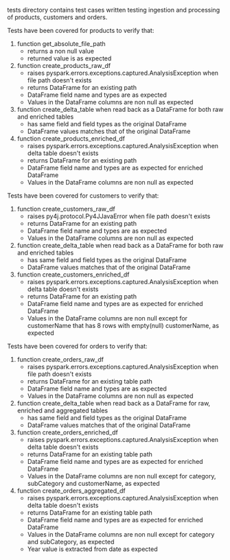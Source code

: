 tests directory contains test cases written testing ingestion and processing of products, customers and orders.

Tests have been covered for products to verify that:
1) function get_absolute_file_path
   * returns a non null value
   * returned value is as expected
2) function create_products_raw_df
   * raises pyspark.errors.exceptions.captured.AnalysisException when file path doesn't exists
   * returns DataFrame for an existing path
   * DataFrame field name and types are as expected
   * Values in the DataFrame columns are non null as expected
3) function create_delta_table when read back as a DataFrame for both raw and enriched tables
   * has same field and field types as the original DataFrame
   * DataFrame values matches that of the original DataFrame
4) function create_products_enriched_df
   * raises pyspark.errors.exceptions.captured.AnalysisException when delta table doesn't exists
   * returns DataFrame for an existing path
   * DataFrame field name and types are as expected for enriched DataFrame
   * Values in the DataFrame columns are non null as expected

Tests have been covered for customers to verify that:
1) function create_customers_raw_df
   * raises py4j.protocol.Py4JJavaError when file path doesn't exists
   * returns DataFrame for an existing path
   * DataFrame field name and types are as expected
   * Values in the DataFrame columns are non null as expected
3) function create_delta_table when read back as a DataFrame for both raw and enriched tables
   * has same field and field types as the original DataFrame
   * DataFrame values matches that of the original DataFrame
4) function create_customers_enriched_df
   * raises pyspark.errors.exceptions.captured.AnalysisException when delta table doesn't exists
   * returns DataFrame for an existing path
   * DataFrame field name and types are as expected for enriched DataFrame
   * Values in the DataFrame columns are non null except for customerName that has 8 rows with empty(null) customerName, as expected

Tests have been covered for orders to verify that:
1) function create_orders_raw_df
   * raises pyspark.errors.exceptions.captured.AnalysisException when file path doesn't exists
   * returns DataFrame for an existing table path
   * DataFrame field name and types are as expected
   * Values in the DataFrame columns are non null as expected
3) function create_delta_table when read back as a DataFrame for raw, enriched and aggregated tables
   * has same field and field types as the original DataFrame
   * DataFrame values matches that of the original DataFrame
4) function create_orders_enriched_df
   * raises pyspark.errors.exceptions.captured.AnalysisException when delta table doesn't exists
   * returns DataFrame for an existing table path
   * DataFrame field name and types are as expected for enriched DataFrame
   * Values in the DataFrame columns are non null except for category, subCategory and customerName, as expected
5) function create_orders_aggregated_df
   * raises pyspark.errors.exceptions.captured.AnalysisException when delta table doesn't exists
   * returns DataFrame for an existing table path
   * DataFrame field name and types are as expected for enriched DataFrame
   * Values in the DataFrame columns are non null except for category and subCategory, as expected
   * Year value is extracted from date as expected
